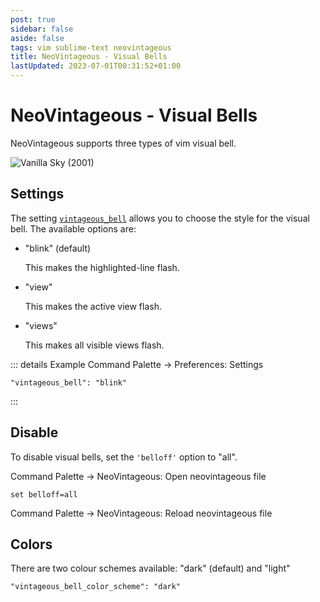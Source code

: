 ```yaml
---
post: true
sidebar: false
aside: false
tags: vim sublime-text neovintageous
title: NeoVintageous - Visual Bells
lastUpdated: 2023-07-01T00:31:52+01:00
---
```


# NeoVintageous - Visual Bells

NeoVintageous supports three types of vim visual bell.

![Vanilla Sky (2001)](/assets/images/vanilla-sky.webp)

## Settings

The setting [`vintageous_bell`](https://neovintageous.github.io/reference/settings#vintageous-bell) allows you to choose the style for the visual bell. The available options are:

- "blink" (default)

  This makes the highlighted-line flash.

- "view"

  This makes the active view flash.

- "views"

  This makes all visible views flash.

::: details Example
Command Palette → Preferences: Settings

```jsonl
"vintageous_bell": "blink"
```
:::

## Disable

To disable visual bells, set the `'belloff'` option to "all".

Command Palette → NeoVintageous: Open neovintageous file

```vim
set belloff=all
```

Command Palette → NeoVintageous: Reload neovintageous file

## Colors

There are two colour schemes available: "dark" (default) and "light"

```jsonl
"vintageous_bell_color_scheme": "dark"
```
